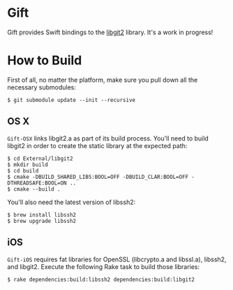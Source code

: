 # Gift

Gift provides Swift bindings to the
[libgit2](https://github.com/libgit2/libgit2) library. It's a work in
progress!

# How to Build

First of all, no matter the platform, make sure you pull down all the necessary submodules:

```
$ git submodule update --init --recursive
```

## OS X

`Gift-OSX` links libgit2.a as part of its build process.
You'll need to build libgit2 in order to create the static library at
the expected path:

```
$ cd External/libgit2
$ mkdir build
$ cd build
$ cmake -DBUILD_SHARED_LIBS:BOOL=OFF -DBUILD_CLAR:BOOL=OFF -DTHREADSAFE:BOOL=ON ..
$ cmake --build .
```

You'll also need the latest version of libssh2:

```
$ brew install libssh2
$ brew upgrade libssh2
```

## iOS

`Gift-iOS` requires fat libraries for OpenSSL (libcrypto.a and libssl.a),
libssh2, and libgit2. Execute the following Rake task to build those libraries:

```
$ rake dependencies:build:libssh2 dependencies:build:libgit2
```
